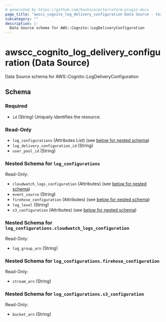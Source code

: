 ```yaml
---
# generated by https://github.com/hashicorp/terraform-plugin-docs
page_title: "awscc_cognito_log_delivery_configuration Data Source - terraform-provider-awscc"
subcategory: ""
description: |-
  Data Source schema for AWS::Cognito::LogDeliveryConfiguration
---
```


# awscc_cognito_log_delivery_configuration (Data Source)

Data Source schema for AWS::Cognito::LogDeliveryConfiguration



<!-- schema generated by tfplugindocs -->
## Schema

### Required

- `id` (String) Uniquely identifies the resource.

### Read-Only

- `log_configurations` (Attributes List) (see [below for nested schema](#nestedatt--log_configurations))
- `log_delivery_configuration_id` (String)
- `user_pool_id` (String)

<a id="nestedatt--log_configurations"></a>
### Nested Schema for `log_configurations`

Read-Only:

- `cloudwatch_logs_configuration` (Attributes) (see [below for nested schema](#nestedatt--log_configurations--cloudwatch_logs_configuration))
- `event_source` (String)
- `firehose_configuration` (Attributes) (see [below for nested schema](#nestedatt--log_configurations--firehose_configuration))
- `log_level` (String)
- `s3_configuration` (Attributes) (see [below for nested schema](#nestedatt--log_configurations--s3_configuration))

<a id="nestedatt--log_configurations--cloudwatch_logs_configuration"></a>
### Nested Schema for `log_configurations.cloudwatch_logs_configuration`

Read-Only:

- `log_group_arn` (String)


<a id="nestedatt--log_configurations--firehose_configuration"></a>
### Nested Schema for `log_configurations.firehose_configuration`

Read-Only:

- `stream_arn` (String)


<a id="nestedatt--log_configurations--s3_configuration"></a>
### Nested Schema for `log_configurations.s3_configuration`

Read-Only:

- `bucket_arn` (String)
